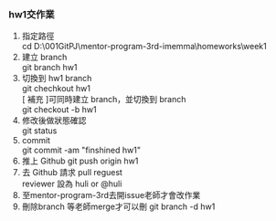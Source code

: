 ### hw1交作業
1. 指定路徑  
	cd D:\001GitPJ\mentor-program-3rd-imemma\homeworks\week1  
2. 建立 branch  
	git branch hw1  
3. 切換到 hw1 branch  
	git chechkout hw1  
[ 補充 ]可同時建立 branch，並切換到 branch  
	git checkout -b hw1   
4. 修改後做狀態確認  
	git status  
5. commit  
	git commit -am "finshined hw1"  
6. 推上 Github 
	git push origin hw1  
7. 去 Github 請求 pull reguest  
	reviewer 設為 huli or @huli  
8. 至mentor-program-3rd去開issue老師才會改作業
9. 刪除branch 等老師merge才可以刪
	git branch -d hw1   